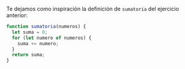 Te dejamos como inspiración la definición de `sumatoria` del ejercicio anterior: 

```javascript
function sumatoria(numeros) {
  let suma = 0;
  for (let numero of numeros) { 
    suma += numero;
  }  
  return suma;
}
```
